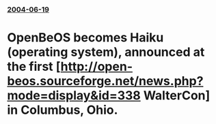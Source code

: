 ### [2004-06-19](/news/2004/06/19/index.md)

#  OpenBeOS becomes Haiku (operating system), announced at the first [http://open-beos.sourceforge.net/news.php?mode=display&id=338 WalterCon] in Columbus, Ohio.



